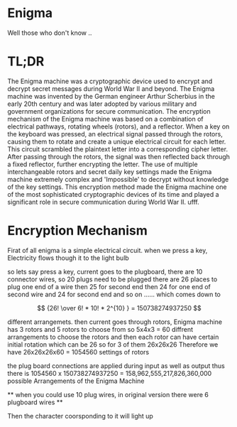 # Enigma

Well those who don't know .. 

 # TL;DR
 
The Enigma machine was a cryptographic device used to encrypt and decrypt secret messages during World War II and beyond.
The Enigma machine was invented by the German engineer Arthur Scherbius in the early 20th century and was later adopted by various military and government organizations for secure communication.
The encryption mechanism of the Enigma machine was based on a combination of electrical pathways, rotating wheels (rotors), and a reflector. When a key on the keyboard was pressed, an electrical signal passed through the rotors, causing them to rotate and create a unique electrical circuit for each letter. This circuit scrambled the plaintext letter into a corresponding cipher letter. After passing through the rotors, the signal was then reflected back through a fixed reflector, further encrypting the letter. The use of multiple interchangeable rotors and secret daily key settings made the Enigma machine extremely complex and 'Impossible' to decrypt without knowledge of the key settings. This encryption method made the Enigma machine one of the most sophisticated cryptographic devices of its time and played a significant role in secure communication during World War II.
ufff.

# Encryption Mechanism

Firat of all enigma is a simple electrical circuit.
when we press a key, Electricity flows though it to the light bulb

so lets say press a key, current goes to the plugboard, 
there are
10 connector wires, so 20 plugs need to be plugged 
there are 26 places to plug one end of a wire then 25 for second end
then 24 for one end of second wire and 24 for second end and so on ......
which comes down to 

$$ {26! \over 6! * 10! * 2^{10} } = 150738274937250 $$

different arrangemets.
then current goes through rotors,
Enigma machine has 3 rotors and 5 rotors to choose from 
so 5x4x3 = 60 diffrent arrangements to choose the rotors
and then each rotor can have certain initial rotation
which can be 26 so for 3 of them 26x26x26
Therefore we have 26x26x26x60 = 1054560 settings of rotors 

the plug board connections are applied during input as well as output
thus there is 1054560 x 150738274937250 = 158,962,555,217,826,360,000 possible Arrangements of the Enigma Machine

** when you could use 10 plug wires, in original version there were 6 plugboard wires **

Then the character coorsponding to it will light up






